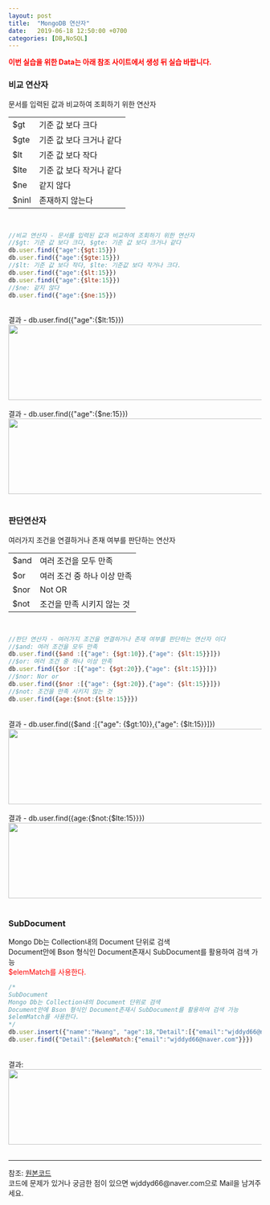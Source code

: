 ```yaml
---
layout: post
title:  "MongoDB 연산자"
date:   2019-06-18 12:50:00 +0700
categories: [DB,NoSQL]
---
```

<span style ="color: red">**이번 실습을 위한 Data는 아래 참조 사이트에서 생성 뒤 실습 바랍니다.**</span><br>

###  비교 연산자
문서를 입력된 값과 비교하여 조회하기 위한 연산자  
<link rel = "stylesheet" href ="/static/css/bootstrap.min.css">
<table class="table">
	<tbody>
	<tr>
		<td>$gt</td><td>기준 값 보다 크다</td>
	</tr>
	<tr>
		<td>$gte</td><td>기준 값 보다 크거나 같다</td>
	</tr>
		<tr>
		<td>$lt</td><td>기준 값 보다 작다</td>
	</tr>
		<tr>
		<td>$lte</td><td>기준 값 보다 작거나 같다</td>
	</tr>
		<tr>
		<td>$ne</td><td>같지 않다</td>
	</tr>
		<tr>
		<td>$ninl</td><td>존재하지 않는다</td>
	</tr>
	</tbody>
</table>
<br>

```js
//비교 연산자 - 문서를 입력된 값과 비교하여 조회하기 위한 연산자
//$gt: 기준 값 보다 크다, $gte: 기준 값 보다 크거나 같다
db.user.find({"age":{$gt:15}})
db.user.find({"age":{$gte:15}})
//$lt: 기준 값 보다 작다, $lte: 기준값 보다 작거나 크다.
db.user.find({"age":{$lt:15}})
db.user.find({"age":{$lte:15}})
//$ne: 같지 않다
db.user.find({"age":{$ne:15}})
```
<br>
결과 - db.user.find({"age":{$lt:15}})
<div><img src="https://raw.githubusercontent.com/wjddyd66/wjddyd66.github.io/master/static/img/NoSQL/C_Operator1.PNG" height="150" width="600" /></div>

<br>
결과 - db.user.find({"age":{$ne:15}})
<div><img src="https://raw.githubusercontent.com/wjddyd66/wjddyd66.github.io/master/static/img/NoSQL/C_Operator2.PNG" height="150" width="600" /></div><br>

###  판단연산자
여러가지 조건을 연결하거나 존재 여부를 판단하는 연산자
<table class="table">
	<tbody>
	<tr>
		<td>$and</td><td>여러 조건을 모두 만족</td>
	</tr>
	<tr>
		<td>$or</td><td>여러 조건 중 하나 이상 만족</td>
	</tr>
		<tr>
		<td>$nor</td><td>Not OR</td>
	</tr>
		<tr>
		<td>$not</td><td>조건을 만족 시키지 않는 것</td>
	</tr>
	</tbody>
</table>
<br>

```js
//판단 연산자 - 여러가지 조건을 연결하거나 존재 여부를 판단하는 연산자 이다
//$and: 여러 조건을 모두 만족
db.user.find({$and :[{"age": {$gt:10}},{"age": {$lt:15}}]})
//$or: 여러 조건 중 하나 이상 만족
db.user.find({$or :[{"age": {$gt:20}},{"age": {$lt:15}}]})
//$nor: Nor or
db.user.find({$nor :[{"age": {$gt:20}},{"age": {$lt:15}}]})
//$not: 조건을 만족 시키지 않는 것
db.user.find({age:{$not:{$lte:15}}})
```
<br>
결과 - db.user.find({$and :[{"age": {$gt:10}},{"age": {$lt:15}}]})
<div><img src="https://raw.githubusercontent.com/wjddyd66/wjddyd66.github.io/master/static/img/NoSQL/J_Operator1.PNG" height="150" width="600" /></div>

<br>
결과 - db.user.find({age:{$not:{$lte:15}}})
<div><img src="https://raw.githubusercontent.com/wjddyd66/wjddyd66.github.io/master/static/img/NoSQL/J_Operator2.PNG" height="150" width="600" /></div><br>

###  SubDocument
Mongo Db는 Collection내의 Document 단위로 검색  
Document안에 Bson 형식인 Document존재시 SubDocument를 활용하여 검색 가능  
<span style ="color: red">$elemMatch를 사용한다.</span>


```js
/*
SubDocument
Mongo Db는 Collection내의 Document 단위로 검색
Document안에 Bson 형식인 Document존재시 SubDocument를 활용하여 검색 가능
$elemMatch를 사용한다.
*/
db.user.insert({"name":"Hwang", "age":18,"Detail":[{"email":"wjddyd66@naver.com","phone":"010-8947-2534"},{"email":"wjddyd66@naver.com2","phone":"010-8947-2534"}]})
db.user.find({"Detail":{$elemMatch:{"email":"wjddyd66@naver.com"}}})
```
<br>
결과:
<div><img src="https://raw.githubusercontent.com/wjddyd66/wjddyd66.github.io/master/static/img/NoSQL/SubDocument.PNG" height="150" width="600" /></div><br>

<hr>
참조: <a href="https://github.com/wjddyd66/NoSQL/tree/master/Operation">원본코드</a><br>
코드에 문제가 있거나 궁금한 점이 있으면 wjddyd66@naver.com으로  Mail을 남겨주세요.
